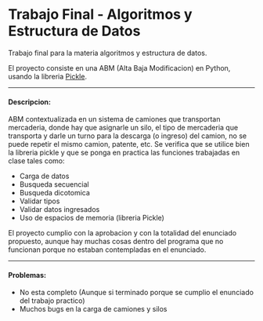 # Trabajo Final - Algoritmos y Estructura de Datos
Trabajo final para la materia algoritmos y estructura de datos.

El proyecto consiste en una ABM (Alta Baja Modificacion) en Python, usando la libreria [Pickle](https://docs.python.org/3/library/pickle.html).

-----
#### Descripcion:
ABM contextualizada en un sistema de camiones que transportan mercaderia, donde hay que asignarle un silo, el tipo de mercaderia que transporta y darle un turno para la descarga (o ingreso) del camion, no se puede repetir el mismo camion, patente, etc. Se verifica que se utilice bien la libreria pickle y que se ponga en practica las funciones trabajadas en clase tales como:
 - Carga de datos
 - Busqueda secuencial
 - Busqueda dicotomica
 - Validar tipos
 - Validar datos ingresados
 - Uso de espacios de memoria (libreria Pickle)

El proyecto cumplio con la aprobacion y con la totalidad del enunciado propuesto, aunque hay muchas cosas dentro del programa que no funcionan porque no estaban contempladas en el enunciado.

-----

#### Problemas:   
- No esta completo (Aunque si terminado porque se cumplio el enunciado del trabajo practico)
- Muchos bugs en la carga de camiones y silos
